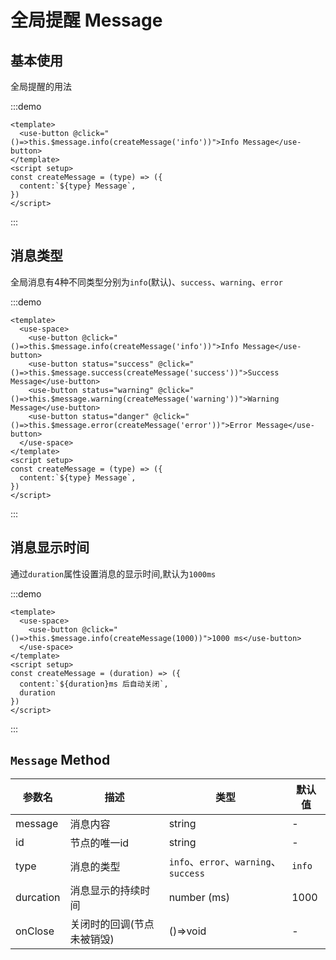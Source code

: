 <Toc />

# 全局提醒 Message

## 基本使用

全局提醒的用法

:::demo 

```vue
<template>
  <use-button @click="()=>this.$message.info(createMessage('info'))">Info Message</use-button>
</template>
<script setup>
const createMessage = (type) => ({
  content:`${type} Message`,
})
</script>
```
:::

## 消息类型

全局消息有4种不同类型分别为`info`(默认)、`success`、`warning`、`error`

:::demo 

```vue
<template>
  <use-space>
    <use-button @click="()=>this.$message.info(createMessage('info'))">Info Message</use-button>
    <use-button status="success" @click="()=>this.$message.success(createMessage('success'))">Success Message</use-button>
    <use-button status="warning" @click="()=>this.$message.warning(createMessage('warning'))">Warning Message</use-button>
    <use-button status="danger" @click="()=>this.$message.error(createMessage('error'))">Error Message</use-button>
  </use-space>
</template>
<script setup>
const createMessage = (type) => ({
  content:`${type} Message`,
})
</script>
```
:::

## 消息显示时间

通过`duration`属性设置消息的显示时间,默认为`1000ms`

:::demo 

```vue
<template>
  <use-space>
    <use-button @click="()=>this.$message.info(createMessage(1000))">1000 ms</use-button>
  </use-space>
</template>
<script setup>
const createMessage = (duration) => ({
  content:`${duration}ms 后自动关闭`,
  duration
})
</script>
```
:::

## `Message`  Method
| 参数名 | 描述                     | 类型                                | 默认值 |
| --------- | -------------------------- | ------------------------------------- | ------ |
| message   | 消息内容               | string                                | -      |
| id        | 节点的唯一id          | string                                | -      |
| type      | 消息的类型            | `info`、`error`、`warning`、`success` | `info` |
| durcation | 消息显示的持续时间 | number (ms)                           | 1000   |
| onClose   | 关闭时的回调(节点未被销毁) | ()=>void                              | -      |
